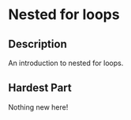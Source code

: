 # Nested for loops

## Description

An introduction to nested for loops.

## Hardest Part

Nothing new here!
